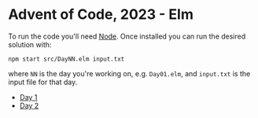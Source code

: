 # Advent of Code, 2023 - Elm

To run the code you'll need [Node](https://nodejs.org/en/). Once installed you can run the desired solution with:

```
npm start src/DayNN.elm input.txt
```

where `NN` is the day you're working on, e.g. `Day01.elm`, and `input.txt` is the input file for that day.

- [Day 1](./src/Day01.elm)
- [Day 2](./src/Day02.elm)
